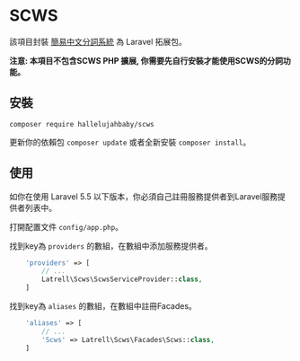 # SCWS

該項目封裝 [簡易中文分詞系統](https://github.com/hightman/scws) 為 Laravel 拓展包。

**注意: 本項目不包含SCWS PHP 擴展, 你需要先自行安裝才能使用SCWS的分詞功能。**

## 安裝

```
composer require hallelujahbaby/scws
```

更新你的依賴包 ```composer update``` 或者全新安裝 ```composer install```。

## 使用

如你在使用 Laravel 5.5 以下版本，你必須自己註冊服務提供者到Laravel服務提供者列表中。

打開配置文件 `config/app.php`。

找到key為 `providers` 的數組，在數組中添加服務提供者。

```php
    'providers' => [
        // ...
        Latrell\Scws\ScwsServiceProvider::class,
    ]
```

找到key為 `aliases` 的數組，在數組中註冊Facades。

```php
    'aliases' => [
        // ...
        'Scws' => Latrell\Scws\Facades\Scws::class,
    ]
```
